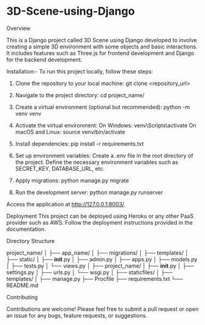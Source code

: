 # 3D-Scene-using-Django



Overview

This is a Django project called 3D Scene using Django developed to involve creating a simple 3D environment with some objects and basic interactions. It includes features such as Three.js for frontend development and Django for the backend development.



Installation:-
To run this project locally, follow these steps:

1. Clone the repository to your local machine:
git clone <repository_url>

2. Navigate to the project directory:
cd project_name/

3. Create a virtual environment (optional but recommended):
python -m venv venv

4. Activate the virtual environment:
On Windows:
venv\Scripts\activate
On macOS and Linux:
source venv/bin/activate

5. Install dependencies:
pip install -r requirements.txt

6. Set up environment variables:
Create a .env file in the root directory of the project.
Define the necessary environment variables such as SECRET_KEY, DATABASE_URL, etc.

7. Apply migrations:
python manage.py migrate

8. Run the development server:
python manage.py runserver

Access the application at http://127.0.0.1:8003/.



Deployment
This project can be deployed using Heroku or any other PaaS provider such as AWS. Follow the deployment instructions provided in the documentation.



Directory Structure

project_name/
│
├── app_name/
│   ├── migrations/
│   ├── templates/
│   ├── static/
│   ├── __init__.py
│   ├── admin.py
│   ├── apps.py
│   ├── models.py
│   ├── tests.py
│   └── views.py
│
├── project_name/
│   ├── __init__.py
│   ├── settings.py
│   ├── urls.py
│   └── wsgi.py
│
├── staticfiles/
│
├── templates/
│
├── manage.py
├── Procfile
├── requirements.txt
└── README.md



Contributing

Contributions are welcome! Please feel free to submit a pull request or open an issue for any bugs, feature requests, or suggestions.
